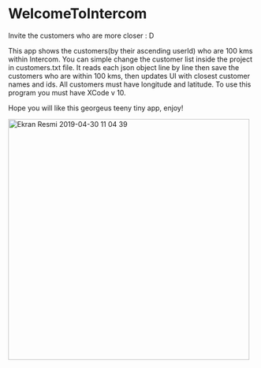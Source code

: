 # WelcomeToIntercom
Invite the customers who are more closer : D

This app shows the customers(by their ascending userId) who are 100 kms within Intercom.
You can simple change the customer list inside the project in customers.txt file. It reads each json object line by line then save the customers who are within 100 kms, then updates UI with closest customer names and ids.
All customers must have longitude and latitude. 
To use this program you must have XCode v 10.

Hope you will like this georgeus teeny tiny app, enjoy! 

<img width="489" alt="Ekran Resmi 2019-04-30 11 04 39" src="https://user-images.githubusercontent.com/7174879/56948571-3059a500-6b39-11e9-956d-c48b88495f4d.png">
